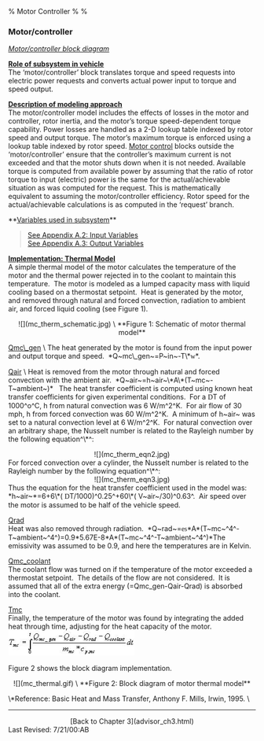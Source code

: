 % Motor Controller
% 
% 

### Motor/controller

*[Motor/controller block diagram](mc.gif)*

**<u>Role of subsystem in vehicle</u>** \
The ‘motor/controller’ block translates torque and speed requests into
electric power requests and converts actual power input to torque and
speed output.

**<u>Description of modeling approach</u>** \
The motor/controller model includes the effects of losses in the motor
and controller, rotor inertia, and the motor’s torque speed-dependent
torque capability. Power losses are handled as a 2-D lookup table
indexed by rotor speed and output torque. The motor’s maximum torque is
enforced using a lookup table indexed by rotor speed. [Motor
control](mc_cont.html) blocks outside the ‘motor/controller’ ensure that
the controller’s maximum current is not exceeded and that the motor
shuts down when it is not needed. Available torque is computed from
available power by assuming that the ratio of rotor torque to input
(electric) power is the same for the actual/achievable situation as was
computed for the request. This is mathematically equivalent to assuming
the motor/controller efficiency. Rotor speed for the actual/achievable
calculations is as computed in the ‘request’ branch.

<p>
**<u>Variables used in subsystem</u>**

> [See Appendix A.2: Input
> Variables](advisor_appendices.html#Input%20Motor/Controller) \
> [See Appendix A.3: Output
> Variables](advisor_appendices.html#Output%20Motor/Controller)

**<u>Implementation: Thermal Model</u>** \
A simple thermal model of the motor calculates the temperature of the
motor and the thermal power rejected in to the coolant to maintain this
temperature.  The motor is modeled as a lumped capacity mass with liquid
cooling based on a thermostat setpoint.  Heat is generated by the motor,
and removed through natural and forced convection, radiation to ambient
air, and forced liquid cooling (see Figure 1).

<center>
<p>
![](mc_therm_schematic.jpg) \
**Figure 1: Schematic of motor thermal model**

</center>
<u>Qmc\_gen</u> \
The heat generated by the motor is found from the input power and output
torque and speed.  *Q~mc\_gen~=P~in~-T\*<font face="Symbol">w</font>*.

<p>
<a name="Qair"></a><u>Qair</u> \
Heat is removed from the motor through natural and forced convection
with the ambient air.  *Q~air~=h~air~\*A\*(T~mc~-T~ambient~)*   The heat
transfer coefficient is computed using known heat transfer coefficients
for given experimental conditions.  For a <font face="Symbol">D</font>T
of 1000^o^C, h from natural convection was 6 W/m^2^K.  For air flow of
30 mph, h from forced convection was 60 W/m^2^K.  A minimum of h~air~
was set to a natural convection level at 6 W/m^2^K.  For natural
convection over an arbitrary shape, the Nusselt number is related to the
Rayleigh number by the following equation^\*^:

<center>
![](mc_therm_eqn2.jpg)

</center>
For forced convection over a cylinder, the Nusselt number is related to
the Rayleigh number by the following equation^\*^:

<center>
![](mc_therm_eqn3.jpg)

</center>
Thus the equation for the heat transfer coefficient used in the model
was: *h~air~*=6+6\*( <font face="Symbol">D</font>T/1000)^0.25^+60\*(
V~air~/30)^0.63^.  Air speed over the motor is assumed to be half of the
vehicle speed.

<u>Qrad</u> \
Heat was also removed through radiation. 
*Q~rad~=<font face="Symbol">es</font>\*A\*(T~mc~^4^-T~ambient~^4^)=0.9\*5.67E-8\*A\*(T~mc~^4^-T~ambient~^4^)*The
emissivity was assumed to be 0.9, and here the temperatures are in
Kelvin.

<u>Qmc\_coolant</u> \
The coolant flow was turned on if the temperature of the motor exceeded
a thermostat setpoint.  The details of the flow are not considered.  It
is assumed that all of the extra energy (=Qmc\_gen-Qair-Qrad) is
absorbed into the coolant.

<u>Tmc</u> \
Finally, the temperature of the motor was found by integrating the added
heat through time, adjusting for the heat capacity of the
motor. ![](mc_therm_eqn.jpg)

<p>
Figure 2 shows the block diagram implementation.

<center>
<p>
![](mc_thermal.gif) \
**Figure 2: Block diagram of motor thermal model**

</center>
\*Reference: Basic Heat and Mass Transfer, Anthony F. Mills, Irwin,
1995. \

* * * * *

<center>
[Back to Chapter 3](advisor_ch3.html)

</center>
Last Revised: 7/21/00:AB
